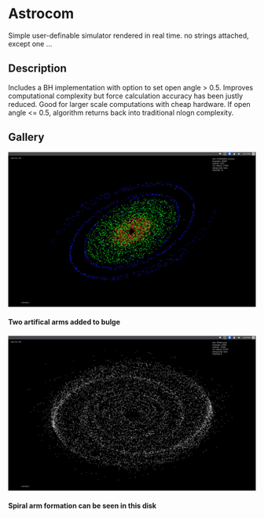 # Astrocom
Simple user-definable simulator rendered in real time. no strings attached, except one ...

## Description
Includes a BH implementation with option to set open angle > 0.5. Improves computational complexity but force calculation accuracy has been justly reduced. Good for larger scale computations with cheap hardware. If open angle <= 0.5, algorithm returns back into traditional nlogn complexity.

## Gallery
![alt text](https://github.com/alexshi0000/Astrocom/blob/master/github_nbody_pic%231.png "artifical spiral arms")
#### Two artifical arms added to bulge
####
![alt text](https://github.com/alexshi0000/Astrocom/blob/master/github_nbody_pic%232.png "15000 particle galaxy")
#### Spiral arm formation can be seen in this disk
